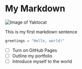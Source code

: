 # My Markdown
![Image of Yaktocat](https://octodex.github.com/images/yaktocat.png)


This is my first markdown sentence
``` python
greetings = "Hello, world!"
```
- [ ] Turn on GitHub Pages
- [ ] Outline my portfolio
- [ ] Introduce myself to the world
